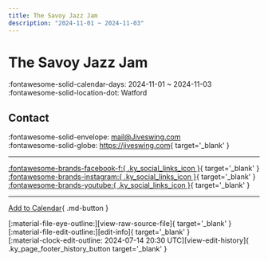 ```yaml
---
title: The Savoy Jazz Jam
description: "2024-11-01 ~ 2024-11-03"
---
```


# The Savoy Jazz Jam 

:fontawesome-solid-calendar-days: 2024-11-01 ~ 2024-11-03  
:fontawesome-solid-location-dot: Watford  

## Contact

:fontawesome-solid-envelope: <mail@Jiveswing.com>  
:fontawesome-solid-globe: <https://jiveswing.com>{ target='_blank' }  

---

 [:fontawesome-brands-facebook-f:{ .ky_social_links_icon }](https://www.facebook.com/JiveSwingCom){ target='_blank' } [:fontawesome-brands-instagram:{ .ky_social_links_icon }](https://instagram.com/jiveswing){ target='_blank' } [:fontawesome-brands-youtube:{ .ky_social_links_icon }](https://youtube.com/@jiveswingcom){ target='_blank' }

---

[Add to Calendar](https://swing.news/ics/en/2024/uk/the-savoy-jazz-jam-2024.ics){ .md-button }

<div class="ky_page_footer" markdown>
<div class="ky_page_footer_trailing" markdown="span">
[:material-file-eye-outline:][view-raw-source-file]{ target='_blank' }
[:material-file-edit-outline:][edit-info]{ target='_blank' }
</div>
<div class="ky_page_footer_leading" markdown="span">
[:material-clock-edit-outline: 2024-07-14 20:30 UTC][view-edit-history]{ .ky_page_footer_history_button target='_blank' }
</div>
</div>

[view-raw-source-file]: https://github.com/swingdance/events/blob/main/2024/uk/the-savoy-jazz-jam-2024.json "View Raw Source File"
[edit-info]: https://github.com/swingdance/events/issues/new?assignees=&labels=update+event&projects=&template=03-update_entity.yml&title=%5B2024%2Fuk%5D%20The%20Savoy%20Jazz%20Jam&region=uk&year=2024&id=the-savoy-jazz-jam-2024&name=The%20Savoy%20Jazz%20Jam&org_id= "Edit Info"

[view-edit-history]: https://github.com/swingdance/events/commits/main/2024/uk/the-savoy-jazz-jam-2024.json "View Edit History"
